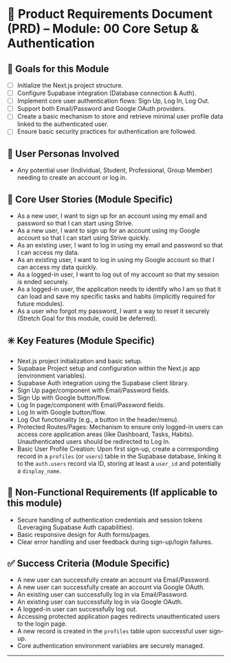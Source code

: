 # 📄 Product Requirements Document (PRD) – Module: 00 Core Setup & Authentication

## 🎯 Goals for this Module
- [ ] Initialize the Next.js project structure.
- [ ] Configure Supabase integration (Database connection & Auth).
- [ ] Implement core user authentication flows: Sign Up, Log In, Log Out.
- [ ] Support both Email/Password and Google OAuth providers.
- [ ] Create a basic mechanism to store and retrieve minimal user profile data linked to the authenticated user.
- [ ] Ensure basic security practices for authentication are followed.

## 👤 User Personas Involved
-   Any potential user (Individual, Student, Professional, Group Member) needing to create an account or log in.

## 🧶 Core User Stories (Module Specific)
-   As a new user, I want to sign up for an account using my email and password so that I can start using Strive.
-   As a new user, I want to sign up for an account using my Google account so that I can start using Strive quickly.
-   As an existing user, I want to log in using my email and password so that I can access my data.
-   As an existing user, I want to log in using my Google account so that I can access my data quickly.
-   As a logged-in user, I want to log out of my account so that my session is ended securely.
-   As a logged-in user, the application needs to identify who I am so that it can load and save my specific tasks and habits (implicitly required for future modules).
-   As a user who forgot my password, I want a way to reset it securely (Stretch Goal for this module, could be deferred).

## ✳️ Key Features (Module Specific)
-   Next.js project initialization and basic setup.
-   Supabase Project setup and configuration within the Next.js app (environment variables).
-   Supabase Auth integration using the Supabase client library.
-   Sign Up page/component with Email/Password fields.
-   Sign Up with Google button/flow.
-   Log In page/component with Email/Password fields.
-   Log In with Google button/flow.
-   Log Out functionality (e.g., a button in the header/menu).
-   Protected Routes/Pages: Mechanism to ensure only logged-in users can access core application areas (like Dashboard, Tasks, Habits). Unauthenticated users should be redirected to Log In.
-   Basic User Profile Creation: Upon first sign-up, create a corresponding record in a `profiles` (or `users`) table in the Supabase database, linking it to the `auth.users` record via ID, storing at least a `user_id` and potentially a `display_name`.

## 🚫 Non-Functional Requirements (If applicable to this module)
-   Secure handling of authentication credentials and session tokens (Leveraging Supabase Auth capabilities).
-   Basic responsive design for Auth forms/pages.
-   Clear error handling and user feedback during sign-up/login failures.

## ✅ Success Criteria (Module Specific)
-   A new user can successfully create an account via Email/Password.
-   A new user can successfully create an account via Google OAuth.
-   An existing user can successfully log in via Email/Password.
-   An existing user can successfully log in via Google OAuth.
-   A logged-in user can successfully log out.
-   Accessing protected application pages redirects unauthenticated users to the login page.
-   A new record is created in the `profiles` table upon successful user sign-up.
-   Core authentication environment variables are securely managed.

---